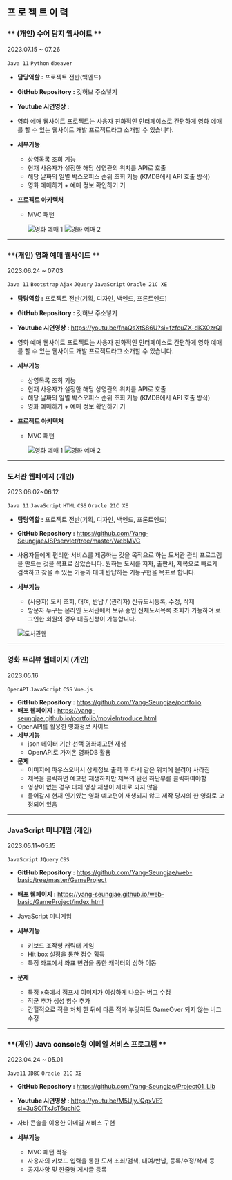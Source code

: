## 프 로 젝 트 이 력

### ** (개인) 수어 탐지 웹사이트 **
2023.07.15 ~ 07.26

`Java 11` `Python` `dbeaver`    

- **담당역할 :** 프로젝트 전반(백엔드)
  
- **GitHub Repository :** 깃허브 주소넣기
  
- **Youtube 시연영상 :** 
  
- 영화 예매 웹사이트 프로젝트는 사용자 친화적인 인터페이스로 간편하게 영화 예매를 할 수 있는 웹사이트 개발 프로젝트라고 소개할 수 있습니다.
  
- **세부기능**
    - 상영목록 조회 기능
    - 현재 사용자가 설정한 해당 상영관의 위치를 API로 호출
    - 해당 날짜의 일별 박스오피스 순위 조회 기능 (KMDB에서 API 호출 방식)
    - 영화 예매하기 + 예매 정보 확인하기 기
      
- **프로젝트 아키텍처**
  - MVC 패턴

    ![영화 예매 1](https://github.com/user-attachments/assets/c4655b64-c073-4b2f-bb38-caec992bb900)
    ![영화 예매 2](https://github.com/user-attachments/assets/d30070c8-6cdf-4e1d-bcb1-995ef4a73f39)


<hr>

### **(개인) 영화 예매 웹사이트 **
2023.06.24 ~ 07.03

`Java 11` `Bootstrap` `Ajax` `JQuery` `JavaScript` `Oracle 21C XE`   

- **담당역할 :** 프로젝트 전반(기획, 디자인, 백엔드, 프론트엔드)
  
- **GitHub Repository :** 깃허브 주소넣기
  
- **Youtube 시연영상 :** https://youtu.be/fnaQsXtS86U?si=fzfcuZX-dKX0zrQl
  
- 영화 예매 웹사이트 프로젝트는 사용자 친화적인 인터페이스로 간편하게 영화 예매를 할 수 있는 웹사이트 개발 프로젝트라고 소개할 수 있습니다.
  
- **세부기능**
    - 상영목록 조회 기능
    - 현재 사용자가 설정한 해당 상영관의 위치를 API로 호출
    - 해당 날짜의 일별 박스오피스 순위 조회 기능 (KMDB에서 API 호출 방식)
    - 영화 예매하기 + 예매 정보 확인하기 기
      
- **프로젝트 아키텍처**
  - MVC 패턴

    ![영화 예매 1](https://github.com/user-attachments/assets/c4655b64-c073-4b2f-bb38-caec992bb900)
    ![영화 예매 2](https://github.com/user-attachments/assets/d30070c8-6cdf-4e1d-bcb1-995ef4a73f39)


  
<hr>


### **도서관 웹페이지 (개인)**
2023.06.02~06.12

`Java 11` `JavaScript` `HTML` `CSS` `Oracle 21C XE`

- **담당역할 :** 프로젝트 전반(기획, 디자인, 백엔드, 프론트엔드)
- **GitHub Repository :** https://github.com/Yang-Seungjae/JSPservlet/tree/master/WebMVC
- 사용자들에게 편리한 서비스를 제공하는 것을 목적으로 하는 도서관 관리 프로그램을 만드는 것을 목표로 삼았습니다.
 원하는 도서를 저자, 출판사, 제목으로 빠르게 검색하고 찾을 수 있는 기능과 대여 반납하는 기능구현을 목표로 합니다.
- **세부기능**
    - (사용자) 도서 조회, 대여, 반납 / (관리자) 신규도서등록, 수정, 삭제
    - 방문자 누구든 온라인 도서관에서 보유 중인 전체도서목록 조회가 가능하며 로그인한 회원의 경우 대출신청이 가능합니다.
 
   ![도서관웹](https://github.com/Yang-Seungjae/portfolio/assets/126847856/05346765-9a5b-4913-89bc-1b36c197dccb)

<hr>

### **영화 프리뷰 웹페이지 (개인)**
2023.05.16

`OpenAPI` `JavaScript` `CSS` `Vue.js`

- **GitHub Repository :** https://github.com/Yang-Seungjae/portfolio
- **배포 웹페이지 :** https://yang-seungjae.github.io/portfolio/movieIntroduce.html
- OpenAPI를 활용한 영화정보 사이트 
- **세부기능**
    - json 데이터 기반 선택 영화예고편 재생
    - OpenAPI로 가져온 영화DB 활용
 - **문제**
     - 이미지에 마우스오버시 상세정보 출력 후 다시 같은 위치에 올려야 사라짐
     - 제목을 클릭하면 예고편 재생하지만 제목의 완전 하단부를 클릭하여야함
     - 영상이 없는 경우 대체 영상 재생이 제대로 되지 않음
     - 들어갈시 현재 인기있는 영화 예고편이 재생되지 않고 제작 당시의 한 영화로 고정되어 있음

<hr>

### **JavaScript 미니게임 (개인)**
2023.05.11~05.15

`JavaScript` `JQuery` `CSS`

- **GitHub Repository :** https://github.com/Yang-Seungjae/web-basic/tree/master/GameProject
  
- **배포 웹페이지 :** https://yang-seungjae.github.io/web-basic/GameProject/index.html
  
- JavaScript 미니게임
  
- **세부기능**
    - 키보드 조작형 캐릭터 게임
    - Hit box 설정을 통한 점수 획득
    - 특정 좌표에서 좌표 변경을 통한 캐릭터의 상하 이동
      
 - **문제**
     - 특정 x축에서 점프시 이미지가 이상하게 나오는 버그 수정
     - 적군 추가 생성 함수 추가
     - 간헐적으로 적을 처치 한 뒤에 다른 적과 부딪혀도 GameOver 되지 않는 버그 수정



<hr>


### **(개인) Java console형 이메일 서비스 프로그램 **
2023.04.24 ~ 05.01

`Java11` `JDBC` `Oracle 21C XE`

- **GitHub Repository :** https://github.com/Yang-Seungjae/Project01_Lib

- **Youtube 시연영상 :** https://youtu.be/M5UjyJQqxVE?si=3uSOlTxJsT6uchlC
  
- 자바 콘솔을 이용한 이메일 서비스 구현
  
- **세부기능**
    - MVC 패턴 적용
    - 사용자의 키보드 입력을 통한 도서 조회/검색, 대여/반납, 등록/수정/삭제 등
    - 공지사항 및 한줄형 게시글 등록
 

